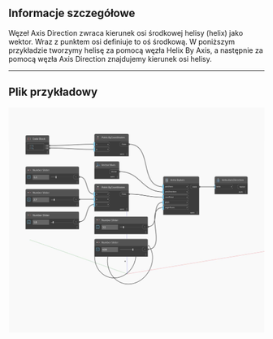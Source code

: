 ## Informacje szczegółowe
Węzeł Axis Direction zwraca kierunek osi środkowej helisy (helix) jako wektor. Wraz z punktem osi definiuje to oś środkową. W poniższym przykładzie tworzymy helisę za pomocą węzła Helix By Axis, a następnie za pomocą węzła Axis Direction znajdujemy kierunek osi helisy.
___
## Plik przykładowy

![AxisDirection](./Autodesk.DesignScript.Geometry.Helix.AxisDirection_img.jpg)


